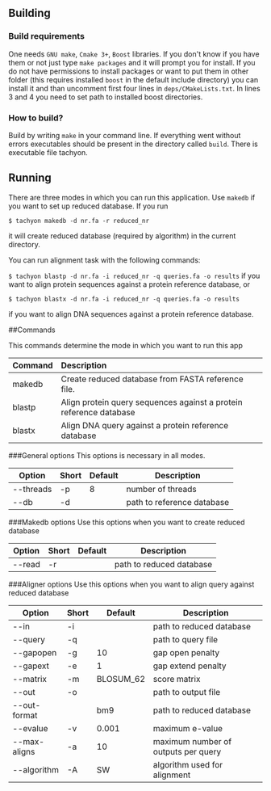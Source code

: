 ## Building

### Build requirements

One needs `GNU make`, `Cmake 3+`, `Boost` libraries. If you don't know if you have them or
not just type `make packages` and it will prompt you for install. If you do not have permissions
to install packages or want to put them in other folder (this requires installed `boost` in the default include directory)
you can install it and than uncomment first four lines in `deps/CMakeLists.txt`. In lines 3 and 4 you need
to set path to installed boost directories.


### How to build?

Build by writing `make` in your command line. If everything went without errors
executables should be present in the directory called `build`. There is executable file
tachyon.

## Running
There are three modes in which you can run this application. Use `makedb` if you want to set up reduced database. If
you run

`$ tachyon makedb -d nr.fa -r reduced_nr`

it will create reduced database (required by algorithm) in the current directory.

You can run alignment task with the following commands:

`$ tachyon blastp -d nr.fa -i reduced_nr -q queries.fa -o results`
if you want to align protein sequences against a protein reference database, or

`$ tachyon blastx -d nr.fa -i reduced_nr -q queries.fa -o results`

if you want to align DNA sequences against a protein reference database.

##Commands

This commands determine the mode in which you want to run this app

| Command       | Description                                                             |
| ------------- |:----------------------------------------------------------------------- |
| makedb        | Create reduced database from FASTA reference file.                      |
| blastp        | Align protein query sequences against a protein reference database      |
| blastx        | Align DNA query against a protein reference database                    |

###General options
This options is necessary in all modes.

| Option  |  Short | Default | Description       |
| --------|--------| --------| ------------------|
|--threads| -p     |   8     | number of threads |
|--db     | -d     |         | path to reference database |

###Makedb options
Use this options when you want to create reduced database

| Option  |  Short | Default | Description       |
| --------|--------| --------| ------------------|
|--read   | -r     |         | path to reduced database |

###Aligner options
Use this options when you want to align query against reduced database

| Option        |  Short | Default      | Description       |
| --------      |--------| --------     | ------------------|
|--in           | -i     |              | path to reduced database |
|--query        | -q     |              | path to query file |
|--gapopen      | -g     |     10       | gap open penalty |
|--gapext       | -e     |     1        | gap extend penalty |
|--matrix       | -m     | BLOSUM_62    | score matrix |
|--out          | -o     |              | path to output file |
|--out-format   |        |      bm9     | path to reduced database |
|--evalue       |   -v   |   0.001      | maximum e-value |
|--max-aligns   | -a     |   10         | maximum number of outputs per query |
|--algorithm    |   -A   |      SW        | algorithm used for alignment|




